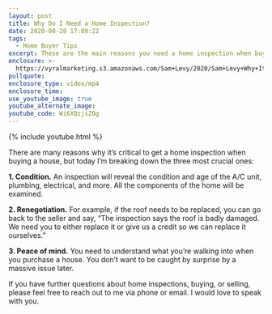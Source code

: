 ```yaml
---
layout: post
title: Why Do I Need a Home Inspection?
date: 2020-08-28 17:09:22
tags:
  - Home Buyer Tips
excerpt: These are the main reasons you need a home inspection when buying a house.
enclosure: >-
  https://vyralmarketing.s3.amazonaws.com/Sam+Levy/2020/Sam+Levy+Why+It's+Important+To+Get+a+Home+Inspection+with+captions.mp4
pullquote:
enclosure_type: video/mp4
enclosure_time:
use_youtube_image: true
youtube_alternate_image:
youtube_code: Wi6XQzjsZOg
---
```


{% include youtube.html %}

There are many reasons why it’s critical to get a home inspection when buying a house, but today I’m breaking down the three most crucial ones:

**1\. Condition.** An inspection will reveal the condition and age of the A/C unit, plumbing, electrical, and more. All the components of the home will be examined.&nbsp;

**2\. Renegotiation.** For example, if the roof needs to be replaced, you can go back to the seller and say, “The inspection says the roof is badly damaged. We need you to either replace it or give us a credit so we can replace it ourselves.”&nbsp;

**3\. Peace of mind.** You need to understand what you’re walking into when you purchase a house. You don’t want to be caught by surprise by a massive issue later.&nbsp;

If you have further questions about home inspections, buying, or selling, please feel free to reach out to me via phone or email. I would love to speak with you.